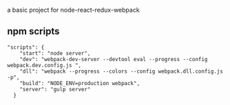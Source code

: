 a basic project for node-react-redux-webpack

## npm scripts
```
"scripts": {
    "start": "node server",
    "dev": "webpack-dev-server --devtool eval --progress --config webpack.dev.config.js ",
    "dll": "webpack --progress --colors --config webpack.dll.config.js -p",
    "build": "NODE_ENV=production webpack",
    "server": "gulp server"
  }
```
